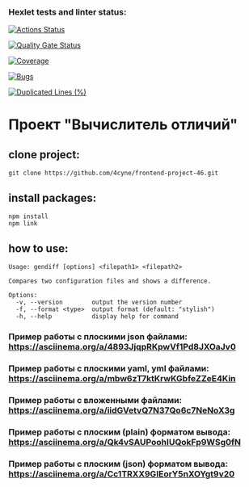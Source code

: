 ### Hexlet tests and linter status:

[![Actions Status](https://github.com/4cyne/frontend-project-46/actions/workflows/hexlet-check.yml/badge.svg)](https://github.com/4cyne/frontend-project-46/actions)

[![Quality Gate Status](https://sonarcloud.io/api/project_badges/measure?project=4cyne_frontend-project-46&metric=alert_status)](https://sonarcloud.io/summary/new_code?id=4cyne_frontend-project-46)

[![Coverage](https://sonarcloud.io/api/project_badges/measure?project=4cyne_frontend-project-46&metric=coverage)](https://sonarcloud.io/summary/new_code?id=4cyne_frontend-project-46)

[![Bugs](https://sonarcloud.io/api/project_badges/measure?project=4cyne_frontend-project-46&metric=bugs)](https://sonarcloud.io/summary/new_code?id=4cyne_frontend-project-46)

[![Duplicated Lines (%)](https://sonarcloud.io/api/project_badges/measure?project=4cyne_frontend-project-46&metric=duplicated_lines_density)](https://sonarcloud.io/summary/new_code?id=4cyne_frontend-project-46)

# Проект "Вычислитель отличий"

## clone project:

```
git clone https://github.com/4cyne/frontend-project-46.git
```

## install packages:

```
npm install
npm link
```

## how to use:

```
Usage: gendiff [options] <filepath1> <filepath2>

Compares two configuration files and shows a difference.

Options:
  -v, --version        output the version number
  -f, --format <type>  output format (default: "stylish")
  -h, --help           display help for command
```

### Пример работы с плоскими json файлами: https://asciinema.org/a/4893JjqpRKpwVf1Pd8JXOaJv0

### Пример работы с плоскими yaml, yml файлами: https://asciinema.org/a/mbw6zT7ktKrwKGbfeZZeE4Kin

### Пример работы с вложенными файлами: https://asciinema.org/a/iidGVetvQ7N37Qo6c7NeNoX3g

### Пример работы с плоским (plain) форматом вывода: https://asciinema.org/a/Qk4vSAUPoohIUQokFp9WSg0fN

### Пример работы с плоским (json) форматом вывода: https://asciinema.org/a/Cc1TRXX9GIEorY5nXOYgt9v20
